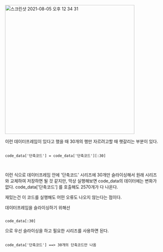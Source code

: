 
<img width="425" alt="스크린샷 2021-08-05 오후 12 34 31" src="https://user-images.githubusercontent.com/88417854/128286800-40ca7622-e534-4107-9dae-d535ea397fc7.png">


이런 데이터프레임이 있다고 했을 때 30개의 행만 자르려고할 때 햇갈리는 부분이 있다.

```

code_data['단축코드'] = code_data['단축코드'][:30]

```
<br>


이런 식으로 데이터프레임 안에 '단축코드' 시리즈에 30개만 슬라이싱해서 원래 시리즈와 교체하여 저장하면 될 것 같지만,
막상 실행해보면 code_data의 데이터에는 변화가 없다. code_data['단축코드'] 를 호출해도 2570개가 다 나온다.

재밌는건 이 코드를 실행해도 어떤 오류도 나오지 않는다는 점이다. 

데이터프레임을 슬라이싱하기 위해선

```

code_data[:30]

```

으로 우선 슬라이싱을 하고 필요한 시리즈를 사용하면 된다.


```

code_data['단축코드'] ==> 30개의 단축코드만 나옴

```
